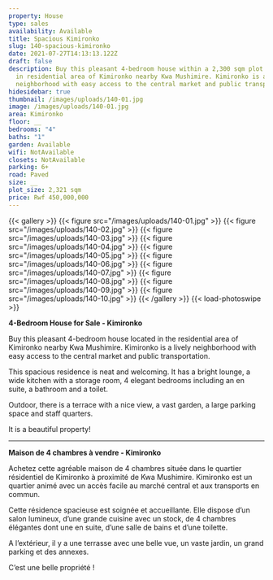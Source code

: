 ```yaml
---
property: House
type: sales
availability: Available
title: Spacious Kimironko
slug: 140-spacious-kimironko
date: 2021-07-27T14:13:13.122Z
draft: false
description: Buy this pleasant 4-bedroom house within a 2,300 sqm plot located
  in residential area of Kimironko nearby Kwa Mushimire. Kimironko is a lively
  neighborhood with easy access to the central market and public transportation.
hidesidebar: true
thumbnail: /images/uploads/140-01.jpg
image: /images/uploads/140-01.jpg
area: Kimironko
floor: __
bedrooms: "4"
baths: "1"
garden: Available
wifi: NotAvailable
closets: NotAvailable
parking: 6+
road: Paved
size: __
plot_size: 2,321 sqm
price: Rwf 450,000,000
---
```

{{< gallery >}}
{{< figure src="/images/uploads/140-01.jpg" >}}
{{< figure src="/images/uploads/140-02.jpg" >}}
{{< figure src="/images/uploads/140-03.jpg" >}}
{{< figure src="/images/uploads/140-04.jpg" >}}
{{< figure src="/images/uploads/140-05.jpg" >}}
{{< figure src="/images/uploads/140-06.jpg" >}}
{{< figure src="/images/uploads/140-07.jpg" >}}
{{< figure src="/images/uploads/140-08.jpg" >}}
{{< figure src="/images/uploads/140-09.jpg" >}}
{{< figure src="/images/uploads/140-10.jpg" >}}
{{< /gallery >}}
{{< load-photoswipe >}}

**4-Bedroom House for Sale - Kimironko**

Buy this pleasant 4-bedroom house located in the residential area of Kimironko nearby Kwa Mushimire. Kimironko is a lively neighborhood with easy access to the central market and public transportation.

This spacious residence is neat and welcoming. It has a bright lounge, a wide kitchen with a storage room, 4 elegant bedrooms including an en suite, a bathroom and a toilet. 

Outdoor, there is a terrace with a nice view, a vast garden, a large parking space and staff quarters. 

It is a beautiful property! 

- - -

**Maison de 4 chambres à vendre - Kimironko**

Achetez cette agréable maison de 4 chambres située dans le quartier résidentiel de Kimironko à proximité de Kwa Mushimire. Kimironko est un quartier animé avec un accès facile au marché central et aux transports en commun.

Cette résidence spacieuse est soignée et accueillante. Elle dispose d’un salon lumineux, d’une grande cuisine avec un stock, de 4 chambres élégantes dont une en suite, d’une salle de bains et d’une toilette.

A l’extérieur, il y a une terrasse avec une belle vue, un vaste jardin, un grand parking et des annexes.

C’est une belle propriété !